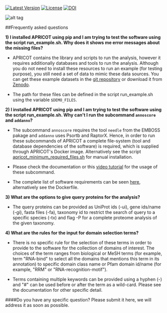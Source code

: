 
[![Latest Version](https://img.shields.io/pypi/v/bio-apricot.svg)](https://pypi.python.org/pypi/bio-apricot/)
[![License](https://img.shields.io/pypi/l/bio-apricot.svg)](https://pypi.python.org/pypi/bio-apricot/)
[![DOI](https://zenodo.org/badge/21283/malvikasharan/APRICOT.svg)](https://zenodo.org/badge/latestdoi/21283/malvikasharan/APRICOT)

![alt tag](https://github.com/malvikasharan/APRICOT/blob/master/APRICOT_logo.png)

##Frequently asked questions

**1) I installed APRICOT using pip and I am trying to test the software using the script run_example.sh. Why does it shows me error messages about the missing files?**

- APRICOT contains the library and scripts to run the analysis, however it requires additionally databases and tools to run the analysis. Although you do not need to install these resources to run an example (for testing purpose), you still need a set of data to mimic these data sources. You can get these example datasets in the [git repository](https://github.com/malvikasharan/APRICOT/tree/master/tests/demo_files_small) or download it from [Zenodo](https://zenodo.org/record/51705/files/APRICOT-1.0-demo_files-MS.zip). 

- The path for these files can be defined in the script run_example.sh using the variable `$DEMO_FILES`.

**2) I installed APRICOT using pip and I am trying to test the software using the script run_example.sh. Why can't I run the subcommand `annoscore` and `addanno`?**

- The subcommand `annoscore` requires the tool `needle` from the EMBOSS pakage and `addanno` uses Psortb and RaptorX. Hence, in order to run these subcommands of APRICOT a complete file-system (tool and database dependencies of the software) is required, which is supplied through APRICOT's Docker image. Alternatively see the script [apricot_minimum_required_files.sh](https://github.com/malvikasharan/APRICOT/blob/master/shell_scripts/apricot_minimum_required_files.sh) for manual installation.

- Please check the documentation or this [video tutorial](https://www.youtube.com/watch?v=V7uT1kgEYjI&index=9&list=PLVJHJxaTACqPD0Y1Ty6Qvi5SfaeWDfrMo) for the usage of these subcommand.

- The complete list of software requirements can be seen [here](https://github.com/malvikasharan/APRICOT/blob/master/software_dependencies.md), alternatively see the Dockerfile.

**3) What are the options to give query proteins for the analysis?**

- The query proteins can be provided as UniProt ids (-ui), gene ids/name (-gi), fasta files (-fa), taxonomy id to restrict the search of query to a specific species (-tx) and flag -P for a  complete proteome analysis of the given taxonomy.

**4) What are the rules for the input for domain selection terms?**

- There is no specific rule for the selection of these terms in order to provide to the software for the collection of domains of interest. The choices of the term ranges from biological or MeSH terms (for example, term "RNA-bind" to select all the domains that mentions this term in its annotation) to specific domain class name or Pfam domain id/name (for example, "RRM" or "RNA-recognition-motif"). 

- Terms containing multiple keywords can be provided using a hyphen (-) and "#" can be used before or after the term as a wild-card.  Please see the documentation for other specific detail.

####Do you have any specific question? Please submit it here, we will address it as soon as possible.
